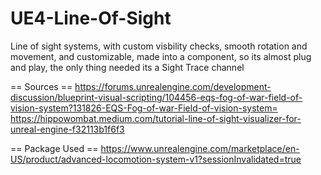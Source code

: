 # UE4-Line-Of-Sight
Line of sight systems, with custom visbility checks, smooth rotation and movement, and customizable, made into a component, so its almost plug and play, the only thing needed its a Sight Trace channel

== Sources ==
https://forums.unrealengine.com/development-discussion/blueprint-visual-scripting/104456-eqs-fog-of-war-field-of-vision-system?131826-EQS-Fog-of-war-Field-of-vision-system=
https://hippowombat.medium.com/tutorial-line-of-sight-visualizer-for-unreal-engine-f32113b1f6f3

== Package Used == 
https://www.unrealengine.com/marketplace/en-US/product/advanced-locomotion-system-v1?sessionInvalidated=true

